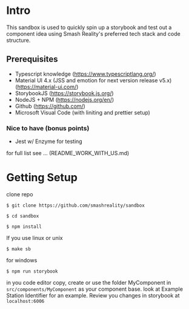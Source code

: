# Intro

This sandbox is used to quickly spin up a storybook and test out a component idea using Smash Reality's preferred tech stack and code structure.

## Prerequisites

- Typescript knowledge (https://www.typescriptlang.org/)
- Material UI 4.x (JSS and emotion for next version release v5.x) (https://material-ui.com/)
- StorybookJS (https://storybook.js.org/)
- NodeJS + NPM (https://nodejs.org/en/)
- Github (https://github.com/)
- Microsoft Visual Code (with liniting and prettier setup)

### Nice to have (bonus points)

- Jest w/ Enzyme for testing

for full list see ... (README_WORK_WITH_US.md)

# Getting Setup

clone repo

`$ git clone https://github.com/smashreality/sandbox`

`$ cd sandbox`

`$ npm install`

If you use linux or unix

`$ make sb`

for windows

`$ npm run storybook`

in you code editor copy, create or use the folder MyComponent in `src/components/MyComponent` as your component base. look at Example Station Identifier for an example. Review you changes in storybook at `localhost:6006`

